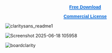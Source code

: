 <p align="center">
  <a href="https://mega.nz/folder/a8dylBaB#aLfJ16z5jaeQs9sEhPkLHQ" 
     style="text-decoration-line: underline; 
            text-decoration-style: double; 
            text-decoration-color: #0366d6; 
            color: #0366d6;
            font-weight: 600;
            font-family: Arial, sans-serif;">
    Free Download
  </a>
</p><p align="center">
  <a href="https://readyui.gumroad.com/l/bqegms" 
     style="text-decoration-line: underline; 
            text-decoration-style: double; 
            text-decoration-color: #0366d6; 
            color: #0366d6;
            font-weight: 600;
            font-family: Arial, sans-serif;">
    Commercial License
  </a>
</p>


![claritysans_readme1](https://github.com/user-attachments/assets/71f95f12-169f-4d4e-9a21-7de80761091c)


![Screenshot 2025-06-18 105958](https://github.com/user-attachments/assets/ba4d91a8-489b-4cc0-a262-5eefbb1eb936)


![boardclarity](https://github.com/user-attachments/assets/ebbef314-f950-4f9e-a210-e91d3982cafe)



